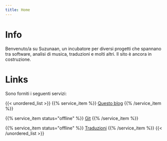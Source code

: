```yaml
---
title: Home
---
```


# Info

Benvenuto/a su Suzunaan, un incubatore per diversi progetti che spannano tra software, analisi di musica, traduzioni e molti altri.
Il sito è ancora in costruzione.

# Links

Sono forniti i seguenti servizi:

{{< unordered_list >}}
 {{% service_item %}}
 [Questo blog](https://suzunaan.org)
 {{% /service_item %}}

 {{% service_item status="offline" %}}
 [Git](https://git.suzunaan.org)
 {{% /service_item %}}

 {{% service_item status="offline" %}}
 [Traduzioni](https://translations.suzunaan.org)
 {{% /service_item %}}
{{< /unordered_list >}}
